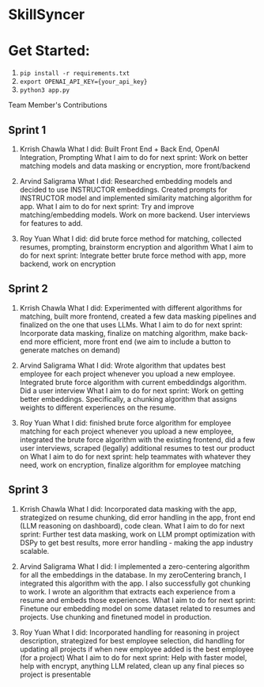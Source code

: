 # SkillSyncer

# Get Started:
1. ```pip install -r requirements.txt```
2. ```export OPENAI_API_KEY={your_api_key}```
3. ```python3 app.py```


Team Member's Contributions
## Sprint 1
1. Krrish Chawla
What I did: Built Front End + Back End, OpenAI Integration, Prompting
What I aim to do for next sprint: Work on better matching models and data masking or encryption, more front/backend

2. Arvind Saligrama
What I did: Researched embedding models and decided to use INSTRUCTOR embeddings. Created prompts for INSTRUCTOR model and implemented similarity matching algorithm for app.
What I aim to do for next sprint: Try and improve matching/embedding models. Work on more backend. User interviews for features to add.

3. Roy Yuan
What I did: did brute force method for matching, collected resumes, prompting, brainstorm encryption and algorithm
What I aim to do for next sprint: Integrate better brute force method with app, more backend, work on encryption


## Sprint 2
1. Krrish Chawla
What I did: Experimented with different algorithms for matching, built more frontend, created a few data masking pipelines and finalized on the one that uses LLMs.
What I aim to do for next sprint: Incorporate data masking, finalize on matching algorithm, make back-end more efficient, more front end (we aim to include a button to generate matches on demand)

2. Arvind Saligrama
What I did: Wrote algorithm that updates best employee for each project whenever you upload a new employee. Integrated brute force algorithm with current embeddindgs algorithm. Did a user interview
What I aim to do for next sprint: Work on getting better embeddings. Specifically, a chunking algorithm that assigns weights to different experiences on the resume.

3. Roy Yuan
What I did: finished brute force algorithm for employee matching for each project whenever you upload a new employee, integrated the brute force algorithm with the existing frontend, did a few user interviews, scraped (legally) additional resumes to test our product on
What I aim to do for next sprint: help teammates with whatever they need, work on encryption, finalize algorithm for employee matching

## Sprint 3
1. Krrish Chawla
What I did: Incorporated data masking with the app, strategized on resume chunking, did error handling in the app, front end (LLM reasoning on dashboard), code clean.
What I aim to do for next sprint: Further test data masking, work on LLM prompt optimization with DSPy to get best results, more error handling - making the app industry scalable.

2. Arvind Saligrama
What I did: I implemented a zero-centering algorithm for all the embeddings in the database. In my zeroCentering branch, I integrated this algorithm with the app. I also successfully got chunking to work. I wrote an algorithm that extracts each experience from a resume and embeds those experiences.
What I aim to do for next sprint: Finetune our embedding model on some dataset related to resumes and projects. Use chunking and finetuned model in production.

3. Roy Yuan
What I did: Incorporated handling for reasoning in project description, strategized for best employee selection, did handling for updating all projects if when new employee added is the best employee (for a project)
What I aim to do for next sprint: Help with faster model, help with encrypt, anything LLM related, clean up any final pieces so project is presentable
